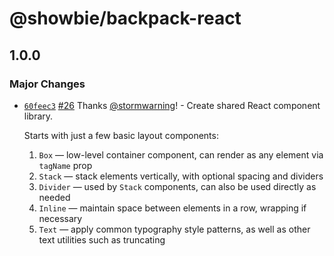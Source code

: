 # @showbie/backpack-react

## 1.0.0
### Major Changes



- [`60feec3`](https://github.com/showbie/backpack/commit/60feec39fcc966796eec9c24d87ac231a633a572) [#26](https://github.com/showbie/backpack/pull/26) Thanks [@stormwarning](https://github.com/stormwarning)! - Create shared React component library.
  
  Starts with just a few basic layout components:
  
  1. `Box` — low-level container component, can render as any
     element via `tagName` prop
  2. `Stack` — stack elements vertically, with optional spacing
     and dividers
  3. `Divider` — used by `Stack` components, can also be used
     directly as needed
  4. `Inline` — maintain space between elements in a row,
     wrapping if necessary
  5. `Text` — apply common typography style patterns, as well
     as other text utilities such as truncating
